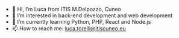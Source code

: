 - 👋 Hi, I’m Luca from ITIS M.Delpozzo, Cuneo
- 👀 I’m interested in back-end development and web development
- 🌱 I’m currently learning Python, PHP, React and Node.js
- 📫 How to reach me: luca.torelli@itiscuneo.eu

<!---
ITISlucaT/ITISlucaT is a ✨ special ✨ repository because its `README.md` (this file) appears on your GitHub profile.
You can click the Preview link to take a look at your changes.
--->
